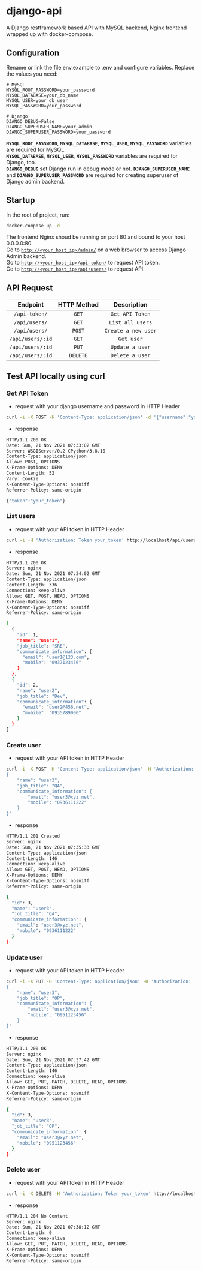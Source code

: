 # django-api
A Django restframework based API with MySQL backend, Nginx frontend wrapped up with docker-compose.

## Configuration
Rename or link the file env.example to .env and configure variables. Replace the values you need:
```
# MySQL
MYSQL_ROOT_PASSWORD=your_password
MYSQL_DATABASE=your_db_name
MYSQL_USER=your_db_user
MYSQL_PASSWORD=your_password

# Django
DJANGO_DEBUG=False
DJANGO_SUPERUSER_NAME=your_admin
DJANGO_SUPERUSER_PASSWORD=your_password
```
**`MYSQL_ROOT_PASSWORD`**, **`MYSQL_DATABASE`**, **`MYSQL_USER`**, **`MYSQL_PASSWORD`** variables are required for MySQL.  
**`MYSQL_DATABASE`**, **`MYSQL_USER`**, **`MYSQL_PASSWORD`** variables are required for Django, too.  
**`DJANGO_DEBUG`** set Django run in debug mode or not.
**`DJANGO_SUPERUSER_NAME`** and **`DJANGO_SUPERUSER_PASSWORD`** are required for creating superuser of Django admin backend.

## Startup
In the root of project, run:
```bash
docker-compose up -d
```
The frontend Nginx shoud be running on port 80 and bound to your host 0.0.0.0:80.  
Go to [`http://<your_host_ip>/admin/`](http://<your_host_ip>/admin/) on a web browser to access Django Admin backend.  
Go to [`http://<your_host_ip>/api-token/`](http://<your_host_ip>/api-token/) to request API token.  
Go to [`http://<your_host_ip>/api/users/`](http://<your_host_ip>/api/users/) to request API.

## API Request
| Endpoint                           | HTTP Method             | Description             |
| :--------------------------------: | :---------------------: | :---------------------: |
| `/api-token/`                      | `GET`                   | `Get API Token`         |
| `/api/users/`                      | `GET`                   | `List all users`        |
| `/api/users/`                      | `POST`                  | `Create a new user`     |
| `/api/users/:id`                   | `GET`                   | `Get user`              |
| `/api/users/:id`                   | `PUT`                   | `Update a user`         |
| `/api/users/:id`                   | `DELETE`                | `Delete a user`         |

## Test API locally using curl
### Get API Token
* request with your django username and password in HTTP Header
```bash
curl -i -X POST -H 'Content-Type: application/json' -d '{"username":"your_admin", "password":"your_password"}' http://localhost/api-token/
```

* response
```bash
HTTP/1.1 200 OK
Date: Sun, 21 Nov 2021 07:33:02 GMT
Server: WSGIServer/0.2 CPython/3.8.10
Content-Type: application/json
Allow: POST, OPTIONS
X-Frame-Options: DENY
Content-Length: 52
Vary: Cookie
X-Content-Type-Options: nosniff
Referrer-Policy: same-origin

{"token":"your_token"}
```

### List users   
* request with your API token in HTTP Header
```bash
curl -i -H 'Authorization: Token your_token' http://localhost/api/users/
```

* response
```bash
HTTP/1.1 200 OK
Server: nginx
Date: Sun, 21 Nov 2021 07:34:02 GMT
Content-Type: application/json
Content-Length: 336
Connection: keep-alive
Allow: GET, POST, HEAD, OPTIONS
X-Frame-Options: DENY
X-Content-Type-Options: nosniff
Referrer-Policy: same-origin

[
  {
    "id": 1,
    "name": "user1",
    "job_title": "SRE",
    "communicate_information": {
      "email": "user1@123.com",
      "mobile": "0937123456"
    }
  },
  {
    "id": 2,
    "name": "user2",
    "job_title": "Dev",
    "communicate_information": {
      "email": "user2@456.net",
      "mobile": "0935789000"
    }
  }
]
```

### Create user
* request with your API token in HTTP Header
```bash
curl -i -X POST -H 'Content-Type: application/json' -H 'Authorization: Token your_token' http://localhost/api/users/ -d '
{
    "name": "user3",
    "job_title": "QA",
    "communicate_information": {
        "email": "user3@xyz.net",
        "mobile": "0936111222"
    }
}'
```
* response
```bash
HTTP/1.1 201 Created
Server: nginx
Date: Sun, 21 Nov 2021 07:35:33 GMT
Content-Type: application/json
Content-Length: 146
Connection: keep-alive
Allow: GET, POST, HEAD, OPTIONS
X-Frame-Options: DENY
X-Content-Type-Options: nosniff
Referrer-Policy: same-origin

{
  "id": 3,
  "name": "user3",
  "job_title": "QA",
  "communicate_information": {
    "email": "user3@xyz.net",
    "mobile": "0936111222"
  }
}
```
### Update user
* request with your API token in HTTP Header
```bash
curl -i -X PUT -H 'Content-Type: application/json' -H 'Authorization: Token your_token' http://localhost/api/users/3/ -d '
{
    "name": "user3",
    "job_title": "OP",
    "communicate_information": {
        "email": "user3@xyz.net",
        "mobile": "0951123456"
    }
}'
```

* response
```bash
HTTP/1.1 200 OK
Server: nginx
Date: Sun, 21 Nov 2021 07:37:42 GMT
Content-Type: application/json
Content-Length: 146
Connection: keep-alive
Allow: GET, PUT, PATCH, DELETE, HEAD, OPTIONS
X-Frame-Options: DENY
X-Content-Type-Options: nosniff
Referrer-Policy: same-origin

{
  "id": 3,
  "name": "user3",
  "job_title": "OP",
  "communicate_information": {
    "email": "user3@xyz.net",
    "mobile": "0951123456"
  }
}
```
### Delete user
* request with your API token in HTTP Header
```bash
curl -i -X DELETE -H 'Authorization: Token your_token' http://localhost/api/users/3/
```
* response
```bash
HTTP/1.1 204 No Content
Server: nginx
Date: Sun, 21 Nov 2021 07:38:12 GMT
Content-Length: 0
Connection: keep-alive
Allow: GET, PUT, PATCH, DELETE, HEAD, OPTIONS
X-Frame-Options: DENY
X-Content-Type-Options: nosniff
Referrer-Policy: same-origin
```
